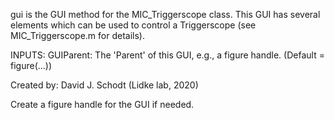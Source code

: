 
gui is the GUI method for the MIC_Triggerscope class.
This GUI has several elements which can be used to control a Triggerscope
(see MIC_Triggerscope.m for details).

INPUTS:
GUIParent: The 'Parent' of this GUI, e.g., a figure handle.
(Default = figure(...))

Created by:
David J. Schodt (Lidke lab, 2020)


Create a figure handle for the GUI if needed.

